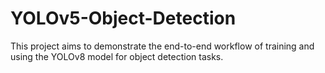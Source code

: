 # YOLOv5-Object-Detection
This project aims to demonstrate the end-to-end workflow of training and using the YOLOv8 model for object detection tasks.
